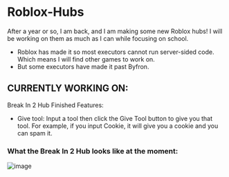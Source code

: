 # Roblox-Hubs
After a year or so, I am back, and I am making some new Roblox hubs! I will be working on them as much as I can while focusing on school.
- Roblox has made it so most executors cannot run server-sided code. Which means I will find other games to work on.
- But some executors have made it past Byfron.

## CURRENTLY WORKING ON:
Break In 2 Hub Finished Features:
- Give tool: Input a tool then click the Give Tool button to give you that tool. For example, if you input Cookie, it will give you a cookie and you can spam it.
### What the Break In 2 Hub looks like at the moment:
![image](https://github.com/user-attachments/assets/b1d4a3ea-f27d-4421-9cba-c15a7cfe306a)
